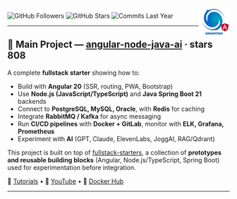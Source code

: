 <img src="./ui/ganatan-about-github.png" align="right" width="70" height="70" alt="logo ganatan">

![GitHub Followers](https://img.shields.io/badge/Followers-444-blue?style=flat-square&logo=github) ![GitHub Stars](https://img.shields.io/badge/★%20Stars-1.6k-blue?style=flat-square&logo=github) ![Commits Last Year](https://img.shields.io/badge/Commits-1922-blue?style=flat-square&logo=git)

---

## 🚀 Main Project — [angular-node-java-ai](https://github.com/ganatan/angular-node-java-ai) · stars 808

A complete **fullstack starter** showing how to:  
- Build with **Angular 20** (SSR, routing, PWA, Bootstrap)  
- Use **Node.js (JavaScript/TypeScript)** and **Java Spring Boot 21** backends  
- Connect to **PostgreSQL, MySQL, Oracle**, with **Redis** for caching  
- Integrate **RabbitMQ / Kafka** for async messaging  
- Run **CI/CD pipelines** with **Docker + GitLab**, monitor with **ELK, Grafana, Prometheus**  
- Experiment with **AI** (GPT, Claude, ElevenLabs, JoggAI, RAG/Qdrant)  

This project is built on top of [fullstack-starters](https://github.com/ganatan/fullstack-starters), a collection of **prototypes and reusable building blocks** (Angular, Node.js/TypeScript, Spring Boot) used for experimentation before integration.  

📘 [Tutorials](https://www.ganatan.com/en/tutorials) • 🎥 [YouTube](https://www.youtube.com/@ganatan) • 🐳 [Docker Hub](https://hub.docker.com/u/ganatan)  

---
